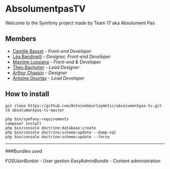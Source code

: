 AbsolumentpasTV
========================

Welcome to the Symfony project made by Team 17 aka Absolument Pas

Members
--------------
* [Camille Basset][17] - *Front-end Developer*
* [Léa Bandinelli][16] - *Designer, Front-end Developer*
* [Maxime Lussiana][14] - *Front-end & Developer*
* [Théo Bacholier][18] - *Lead Designer*
* [Arthur Chassin][19] - *Designer*
* [Antoine Gourtay][15] - *Lead Developer*

How to install
--------------

```
git clone https://github.com/AntoineGourtayHetic/absolumentpas-tv.git
cd absolumentpas-tv-master

php bin/symfony-requirements
composer install
php bin/console doctrine:database:create
php bin/console doctrine:schema:update --dump-sql
php bin/console doctrine:schema:update --force
``` 

--------------

###Bundles used

*FOSUserBunble* - User gestion
*EasyAdminBundle* - Content administration

[14]: https://github.com/lussiana-m
[15]: https://github.com/AntoineGourtayHetic
[16]: https://github.com/leabandinelli
[17]: https://github.com/camillebasset
[18]: https://github.com/qrek
[19]: https://github.com/zachariass